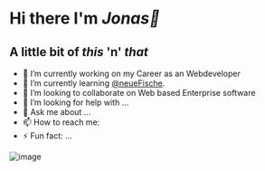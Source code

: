 # Hi there I'm  *Jonas👋* 



## A little bit of _this_ 'n' _that_
- 🔭 I’m currently working on my Career as an Webdeveloper
- 🌱 I’m currently learning [@neueFische](https://www.neuefische.de/?utm_source=sea_google&utm_medium=search&utm_campaign=brand_neue_fische_bundesweit&gclid=CjwKCAjw-rOaBhA9EiwAUkLV4ujjYQRlZTq8geTsbXzVJ_EyoDQHhGgIlvdL40ZW65vwYhIdKp9H6xoCdWQQAvD_BwE).
- 👯 I’m looking to collaborate on Web based Enterprise software
- 🤔 I’m looking for help with ...
- 💬 Ask me about ...
- 📫 How to reach me:
- ⚡ Fun fact: ...

![image](https://user-images.githubusercontent.com/115790027/196208704-8f166e93-cfc6-4c8b-a774-02a49ba5e903.png)
